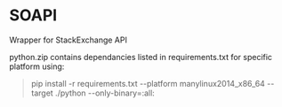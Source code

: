 # SOAPI
Wrapper for StackExchange API

python.zip contains dependancies listed in requirements.txt for specific platform using:
> pip install -r requirements.txt --platform manylinux2014_x86_64 --target ./python --only-binary=:all:
